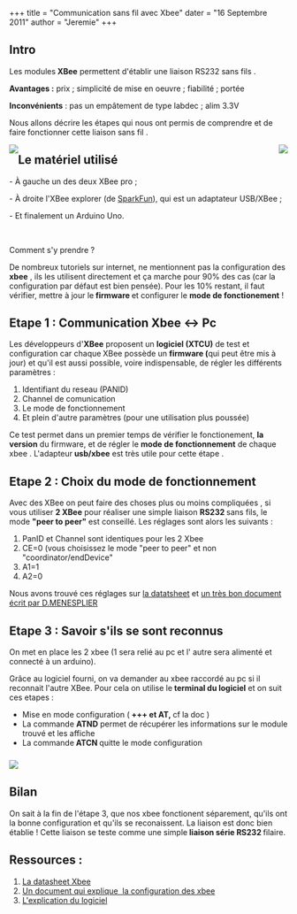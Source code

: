 +++
title = "Communication sans fil avec Xbee"
dater = "16 Septembre 2011"
author = "Jeremie"
+++

<h2>
	Intro</h2>
<p>
	Les modules<strong> XBee</strong> permettent d&#39;&eacute;tablir une liaison RS232 sans fils .</p>
<p>
	<strong>Avantages :</strong> prix ; simplicit&eacute; de mise en oeuvre ; fiabilit&eacute; ; port&eacute;e</p>
<p>
	<strong>Inconv&eacute;nients</strong> : pas un emp&acirc;tement de type labdec ; alim 3.3V</p>
<p>
	Nous allons d&eacute;crire les &eacute;tapes qui nous ont permis de comprendre et de faire fonctionner cette liaison sans fil .</p>
<p>
	<img src="/clubs/robot/img/articles/usb_xbee_medium.jpg" style="float:right" /><img src="/clubs/robot/img/articles/xbee_im_medium.jpg" style="float:left" /></p>
<h2>
	Le mat&eacute;riel utilis&eacute;</h2>
<div>
	- &Agrave; gauche un des&nbsp;deux XBee pro ;
	<p>
		- &Agrave; droite l&#39;XBee explorer (de <a href="http://www.sparkfun.com/products/8687">SparkFun</a>), qui est un adaptateur USB/XBee ;</p>
	<p>
		- Et finalement un Arduino Uno.</p>
	<p>
		&nbsp;</p>
	<p>
		Comment s&#39;y prendre ?</p>
	<p>
		De nombreux tutoriels sur internet, ne mentionnent pas la configuration des<strong> xbee</strong> , ils les utilisent directement et &ccedil;a marche pour 90% des cas (car la configuration par d&eacute;faut est bien pens&eacute;e). Pour les 10% restant, il faut v&eacute;rifier, mettre &agrave; jour le<strong> firmware </strong>et configurer le <strong>mode de fonctionement</strong> !&nbsp;</p>
	<h2>
		Etape 1 : Communication Xbee &lt;-&gt; Pc</h2>
	<p>
		Les d&eacute;veloppeurs d&#39;<strong>XBee</strong> proposent un <strong>logiciel (XTCU)</strong> de test et configuration car chaque<strong> </strong>XBee poss&egrave;de un <strong>firmware (</strong>qui peut &ecirc;tre mis &agrave; jour) et qu&#39;il est aussi possible, voire indispensable, de r&eacute;gler les diff&eacute;rents param&egrave;tres :</p>
	<ol type="disc">
		<li>
			Identifiant du reseau (PANID)</li>
		<li>
			Channel de comunication</li>
		<li>
			Le mode de fonctionnement</li>
		<li>
			Et plein d&#39;autre param&egrave;tres (pour une utilisation plus pouss&eacute;e)</li>
	</ol>
	<p>
		Ce test permet dans un premier temps de v&eacute;rifier le fonctionement,&nbsp;<strong>la version</strong> du firmware, et de r&eacute;gler le <strong>mode de fonctionnement</strong> de chaque<strong> </strong>xbee . L&#39;adapteur<strong> usb/xbee</strong> est tr&egrave;s utile pour cette &eacute;tape .</p>
	<h2>
		Etape 2 : Choix du mode de fonctionnement</h2>
	<p>
		Avec des<strong> </strong>XBee on peut faire des choses plus ou moins compliqu&eacute;es , si vous utiliser&nbsp;<strong>2 XBee</strong> pour r&eacute;aliser une simple liaison <strong>RS232 </strong>sans fils, le mode <strong>&quot;peer to peer&quot;</strong> est conseill&eacute;. Les r&eacute;glages sont alors les suivants :</p>
	<ol type="disc">
		<li>
			PanID et Channel sont identiques pour les 2 Xbee</li>
		<li>
			CE=0 (vous choisissez le mode &quot;peer to peer&quot; et non &quot;coordinator/endDevice&quot;</li>
		<li>
			A1=1</li>
		<li>
			A2=0</li>
	</ol>
	<p>
		Nous avons trouv&eacute; ces r&eacute;glages sur&nbsp;<a href="/clubs/robot/sites/default/files/files/XBee-Manual.pdf">la datatsheet</a> et <a href="/clubs/robot/sites/default/files/files/xbee_config.pdf">un tr&egrave;s bon document &eacute;crit par D.MENESPLIER</a></p>
	<h2>
		Etape 3 : Savoir s&#39;ils se sont reconnus</h2>
	<p>
		On met en place les 2 xbee (1 sera reli&eacute; au pc et l&#39; autre sera aliment&eacute; et connect&eacute; &agrave; un arduino).</p>
	<p>
		Gr&acirc;ce au logiciel fourni, on va demander au xbee raccord&eacute; au pc si il reconnait l&#39;autre XBee. Pour cela on utilise le<strong> terminal du logiciel</strong> et on suit ces etapes :</p>
	<ul>
		<li>
			Mise en mode configuration (<strong> +++ et AT,&nbsp;</strong>cf la doc )</li>
		<li>
			La commande <strong>ATND</strong> permet de r&eacute;cup&eacute;rer les informations sur le module trouv&eacute; et les affiche</li>
		<li>
			La commande<strong> ATCN </strong>quitte le mode configuration</li>
	</ul>
	<h3>
		<em><img src="/clubs/robot/img/articles/capt_ecranXTCU.PNG" /></em></h3>
	<h2>
		Bilan</h2>
	<p>
		On sait &agrave; la fin de l&#39;&eacute;tape 3, que nos xbee fonctionent s&eacute;parement, qu&#39;ils ont la bonne configuration et qu&#39;ils se reconaissent. La liaison est donc bien &eacute;tablie ! Cette liaison se teste comme une simple<strong> liaison s&eacute;rie RS232 </strong>filaire.</p>
	<h2>
		Ressources :</h2>
	<ol type="disc">
		<li>
			<a href="/clubs/robot/sites/default/files/files/XBee-Manual.pdf">La datasheet Xbee</a></li>
		<li>
			<a href="/clubs/robot/sites/default/files/files/xbee_config.pdf">Un document qui explique&nbsp; la configuration des xbee </a></li>
		<li>
			<a href="/clubs/robot/sites/default/files/files/XCTU_xbee.pdf">L&#39;explication du logiciel</a></li>
	</ol>
</div>
<p>
	&nbsp;</p>
